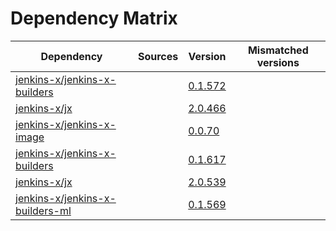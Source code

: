 # Dependency Matrix

Dependency | Sources | Version | Mismatched versions
---------- | ------- | ------- | -------------------
[jenkins-x/jenkins-x-builders](https://github.com/jenkins-x/jenkins-x-builders) |  | [0.1.572]() | 
[jenkins-x/jx](https://github.com/jenkins-x/jx) |  | [2.0.466]() | 
[jenkins-x/jenkins-x-image](https://github.com/jenkins-x/jenkins-x-image) |  | [0.0.70](https://github.com/jenkins-x/jenkins-x-image/releases/tag/0.0.70) | 
[jenkins-x/jenkins-x-builders](https://github.com/jenkins-x/jenkins-x-builders) |  | [0.1.617]() | 
[jenkins-x/jx](https://github.com/jenkins-x/jx) |  | [2.0.539](https://github.com/jenkins-x/jx/releases/tag/v2.0.539) | 
[jenkins-x/jenkins-x-builders-ml](https://github.com/jenkins-x/jenkins-x-builders-ml) |  | [0.1.569]() | 
